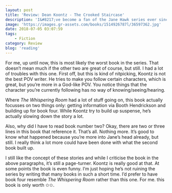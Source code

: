 ```yaml
---
layout: post
title: 'Review: Dean Koontz - The Crooked Staircase'
description: 'I&#8217;ve become a fan of the Jane Hawk series ever since I&#8217;ve read book one: <em>The Silent Corner</em>. After reading the second part, finding out that the third part has been published a few months ago and the fourth part is already expected near the end of the year, I had to keep up. Hence, I read <em>The Crooked Staircase</em>. It was not completely what I expected.'
image: 'https://images.gr-assets.com/books/1514926787l/36597362.jpg'
date: 2018-07-05 03:07:59
tags:
    - Fiction
category: Review
blog: 'reading'
---
```

For me, up until now, this is most likely the worst book in the series. That doesn&#8217;t mean much if the other two are great of course, but still. I had a lot of troubles with this one. First off, but this is kind of nitpicking, Koontz is not the best POV writer. He tries to make you follow certain characters, which is great, but you&#8217;re more in a God-like POV. You notice things that the character you&#8217;re currently following has no way of knowing/seeing/hearing.

Where <em>The Whispering Room</em> had a lot of stuff going on, this book actually focusses on two things only: getting information via Booth Hendrickson and building up for book four. While Koontz try to build up suspense, he&#8217;s actually slowing down the story a lot.

Also, why did I have to read book number two? Okay, there are two or three lines in this book that reference it. That&#8217;s all. Nothing more. It&#8217;s good to know what happened because you&#8217;re more into Jane&#8217;s head already, but still. I really think a lot more could have been done with what the second book built up.

I still like the concept of these stories and while I criticise the book in the above paragraphs, it&#8217;s still a page-turner. Koontz is really good at that. At some points the book is even funny. I&#8217;m just hoping he&#8217;s not ruining the series by writing that many books in such a short time. I&#8217;d prefer to have book four resemble <em>The Whispering Room</em> rather than this one. For me. this book is only worth ✩✩.